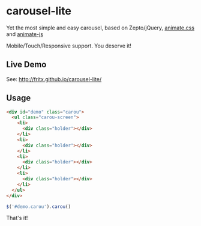 # carousel-lite

Yet the most simple and easy carousel, based on Zepto/jQuery, [animate.css](https://github.com/daneden/animate.css) and [animate-js](https://github.com/fritx/animate-js)

Mobile/Touch/Responsive support. You deserve it!

## Live Demo

See: <http://fritx.github.io/carousel-lite/>

## Usage

```html
<div id="demo" class="carou">
  <ul class="carou-screen">
    <li>
      <div class="holder"></div>
    </li>
    <li>
      <div class="holder"></div>
    </li>
    <li>
      <div class="holder"></div>
    </li>
    <li>
      <div class="holder"></div>
    </li>
  </ul>
</div>
```

```js
$('#demo.carou').carou()
```

That's it!